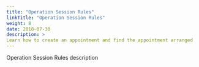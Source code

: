 ```yaml
---
title: "Operation Session Rules"
linkTitle: "Operation Session Rules"
weight: 8
date: 2018-07-30
description: >
Learn how to create an appointment and find the appointment arranged
---
```


Operation Session Rules description
